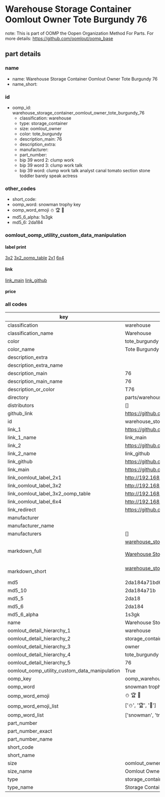 # Warehouse Storage Container Oomlout Owner Tote Burgundy 76  

note: This is part of OOMP the Oopen Organization Method For Parts. For more details: https://github.com/oomlout/oomp_base

##  part details
  







### name
* name: Warehouse Storage Container Oomlout Owner Tote Burgundy 76
* name_short: 
### id
* oomp_id: warehouse_storage_container_oomlout_owner_tote_burgundy_76
  * classification: warehouse
  * type: storage_container
  * size: oomlout_owner
  * color: tote_burgundy
  * description_main: 76
  * description_extra: 
  * manufacturer: 
  * part_number: 
  * bip 39 word 2: clump work
  * bip 39 word 3: clump work talk
  * bip 39 word: clump work talk analyst canal tomato section stone toddler barely speak actress

### other_codes
* short_code: 
* oomp_word: snowman trophy key
* oomp_word_emoji :snowman: :trophy: :key:
* md5_6_alpha: 1s3gk
* md5_6: 2da184






### oomlout_oomp_utility_custom_data_manipulation
#### label print
[3x2](http://192.168.1.245:1112/?label=oomp%201s3gk)
[3x2_oomp_table](http://192.168.1.108:1112/?label=oomp%201s3gk)
[2x1](http://192.168.1.242:1112/?label=oomp%201s3gk)
[6x4](http://192.168.1.55:1112/?label=oomp%201s3gk)    

#### link

[link_main](https://github.com/oomlout/oomlout_oomp_version_1_messy/tree/main/parts/warehouse_storage_container_oomlout_owner_tote_burgundy_76) [link_github](https://github.com/oomlout/oomlout_oomp_version_1_messy/tree/main/parts/warehouse_storage_container_oomlout_owner_tote_burgundy_76)                             

#### price







### all codes 
| key | value |  
| --- | --- |  
| classification | warehouse |  
| classification_name | Warehouse |  
| color | tote_burgundy |  
| color_name | Tote Burgundy |  
| description_extra |  |  
| description_extra_name |  |  
| description_main | 76 |  
| description_main_name | 76 |  
| description_or_color | T76 |  
| directory | parts/warehouse_storage_container_oomlout_owner_tote_burgundy_76 |  
| distributors | [] |  
| github_link | https://github.com/oomlout/oomlout_oomp_part_src/tree/main/parts/warehouse_storage_container_oomlout_owner_tote_burgundy_76 |  
| id | warehouse_storage_container_oomlout_owner_tote_burgundy_76 |  
| link_1 | https://github.com/oomlout/oomlout_oomp_version_1_messy/tree/main/parts/warehouse_storage_container_oomlout_owner_tote_burgundy_76 |  
| link_1_name | link_main |  
| link_2 | https://github.com/oomlout/oomlout_oomp_version_1_messy/tree/main/parts/warehouse_storage_container_oomlout_owner_tote_burgundy_76 |  
| link_2_name | link_github |  
| link_github | https://github.com/oomlout/oomlout_oomp_version_1_messy/tree/main/parts/warehouse_storage_container_oomlout_owner_tote_burgundy_76 |  
| link_main | https://github.com/oomlout/oomlout_oomp_version_1_messy/tree/main/parts/warehouse_storage_container_oomlout_owner_tote_burgundy_76 |  
| link_oomlout_label_2x1 | http://192.168.1.242:1112/?label=oomp%201s3gk |  
| link_oomlout_label_3x2 | http://192.168.1.245:1112/?label=oomp%201s3gk |  
| link_oomlout_label_3x2_oomp_table | http://192.168.1.108:1112/?label=oomp%201s3gk |  
| link_oomlout_label_6x4 | http://192.168.1.55:1112/?label=oomp%201s3gk |  
| link_redirect | https://github.com/oomlout/oomlout_oomp_version_1_messy/tree/main/parts/warehouse_storage_container_oomlout_owner_tote_burgundy_76 |  
| manufacturer |  |  
| manufacturer_name |  |  
| manufacturers | [] |  
| markdown_full | [warehouse_storage_container_oomlout_owner_tote_burgundy_76](none)<br>[](none)<br>[Warehouse Storage Container Oomlout Owner Tote Burgundy 76](none)<br><br> |  
| markdown_short | [warehouse_storage_container_oomlout_owner_tote_burgundy_76](none)<br><br> |  
| md5 | 2da184a71bd6585790108085bb3f6162 |  
| md5_10 | 2da184a71b |  
| md5_5 | 2da18 |  
| md5_6 | 2da184 |  
| md5_6_alpha | 1s3gk |  
| name | Warehouse Storage Container Oomlout Owner Tote Burgundy 76 |  
| oomlout_detail_hierarchy_1 | warehouse |  
| oomlout_detail_hierarchy_2 | storage_container |  
| oomlout_detail_hierarchy_3 | owner |  
| oomlout_detail_hierarchy_4 | tote_burgundy |  
| oomlout_detail_hierarchy_5 | 76 |  
| oomlout_oomp_utility_custom_data_manipulation | True |  
| oomp_key | oomp_warehouse_storage_container_oomlout_owner_tote_burgundy_76 |  
| oomp_word | snowman trophy key |  
| oomp_word_emoji | :snowman: :trophy: :key: |  
| oomp_word_emoji_list | [':snowman:', ':trophy:', ':key:'] |  
| oomp_word_list | ['snowman', 'trophy', 'key'] |  
| part_number |  |  
| part_number_exact |  |  
| part_number_name |  |  
| short_code |  |  
| short_name |  |  
| size | oomlout_owner |  
| size_name | Oomlout Owner |  
| type | storage_container |  
| type_name | Storage Container |  
